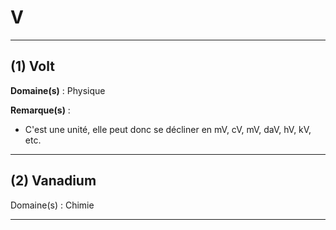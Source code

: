 # V

--------------------

## (1) Volt

**Domaine(s)** : Physique

**Remarque(s)** :

+ C'est une unité, elle peut donc se décliner en mV, cV, mV, daV, hV, kV, etc.

--------------------

## (2) Vanadium

Domaine(s) : Chimie

--------------------